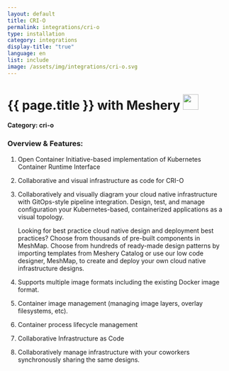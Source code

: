 ```yaml
---
layout: default
title: CRI-O
permalink: integrations/cri-o
type: installation
category: integrations
display-title: "true"
language: en
list: include
image: /assets/img/integrations/cri-o.svg
---
```


<h1>{{ page.title }} with Meshery <img src="{{ page.image }}" style="width: 35px; height: 35px;" /></h1>


#### Category: cri-o

### Overview & Features:
1. Open Container Initiative-based implementation of Kubernetes Container Runtime Interface

2. Collaborative and visual infrastructure as code for CRI-O

4. 
    Collaboratively and visually diagram your cloud native infrastructure with GitOps-style pipeline integration. Design, test, and manage configuration your Kubernetes-based, containerized applications as a visual topology.



    Looking for best practice cloud native design and deployment best practices? Choose from thousands of pre-built components in MeshMap. Choose from hundreds of ready-made design patterns by importing templates from Meshery Catalog or use our low code designer, MeshMap, to create and deploy your own cloud native infrastructure designs.



5. Supports multiple image formats including the existing Docker image format.

6. Container image management (managing image layers, overlay filesystems, etc).

7. Container process lifecycle management

8. Collaborative Infrastructure as Code

9. Collaboratively manage infrastructure with your coworkers synchronously sharing the same designs.

